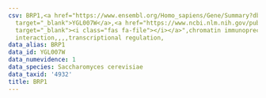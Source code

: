 ```yaml
---
csv: BRP1,<a href="https://www.ensembl.org/Homo_sapiens/Gene/Summary?db=core;g=YGL007W"
  target="_blank">YGL007W</a>,<a href="https://www.ncbi.nlm.nih.gov/pubmed/15343339"
  target="_blank"><i class="fas fa-file"></i></a>",chromatin immunoprecipitation assay,direct
  interaction,,,,transcriptional regulation,
data_alias: BRP1
data_id: YGL007W
data_numevidence: 1
data_species: Saccharomyces cerevisiae
data_taxid: '4932'
title: BRP1
---
```

